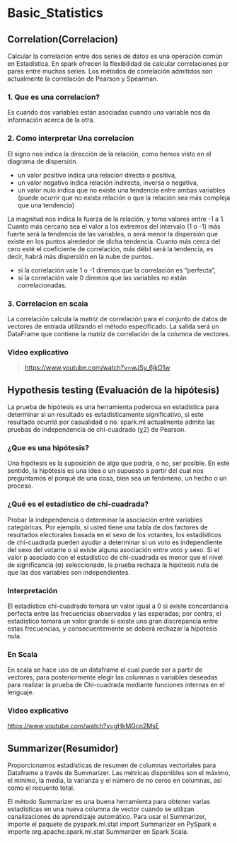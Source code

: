 # Basic_Statistics

## Correlation(Correlacion) 

Calcular la correlación entre dos series de datos es una operación común en Estadística. En spark ofrecen la flexibilidad de calcular correlaciones por pares entre muchas series. Los métodos de correlación admitidos son actualmente la correlación de Pearson y Spearman.

### 1. Que es una correlacion?
Es cuando dos variables están asociadas cuando una variable nos da información acerca de la otra.

### 2. Como interpretar Una correlacion

El signo nos indica la dirección de la relación, como hemos visto en el diagrama de dispersión.

- un valor positivo indica una relación directa o positiva,
- un valor negativo indica relación indirecta, inversa o negativa,
- un valor nulo indica que no existe una tendencia entre ambas variables (puede ocurrir que no exista relación o que la relación sea más compleja que una tendencia)

La magnitud nos indica la fuerza de la relación, y toma valores entre -1 a 1. Cuanto más cercano sea el valor a los extremos del intervalo (1 o -1) más fuerte será la tendencia de las variables, o será menor la dispersión que existe en los puntos alrededor de dicha tendencia. Cuanto más cerca del cero esté el coeficiente de correlación, más débil será la tendencia, es decir, habrá más dispersión en la nube de puntos.
- si la correlación vale 1 o -1 diremos que la correlación es “perfecta”,
- si la correlación vale 0 diremos que las variables no están correlacionadas.

### 3. Correlacion en scala
La correlación calcula la matriz de correlación para el conjunto de datos de vectores de entrada utilizando el método especificado. La salida será un DataFrame que contiene la matriz de correlación de la columna de vectores.

### Video explicativo
>https://www.youtube.com/watch?v=wJSy_6jkO1w


## Hypothesis testing (Evaluación de la hipótesis)
La prueba de hipótesis es una herramienta poderosa en estadística para determinar si un resultado es estadísticamente significativo, si este resultado ocurrió por casualidad o no. spark.ml actualmente admite las pruebas de independencia de chi-cuadrado (χ2) de Pearson.

###  ¿Que es una hipótesis?
Una hipótesis es la suposición de algo que podría, o no, ser posible. En este sentido, la hipótesis es una idea o un supuesto a partir del cual nos preguntamos el porqué de una cosa, bien sea un fenómeno, un hecho o un proceso.

### ¿Qué es el estadístico de chi-cuadrada?
Probar la independencia o determinar la asociación entre variables categóricas. Por ejemplo, si usted tiene una tabla de dos factores de resultados electorales basada en el sexo de los votantes, los estadísticos de chi-cuadrada pueden ayudar a determinar si un voto es independiente del sexo del votante o si existe alguna asociación entre voto y sexo. Si el valor p asociado con el estadístico de chi-cuadrada es menor que el nivel de significancia (α) seleccionado, la prueba rechaza la hipótesis nula de que las dos variables son independientes.

### Interpretación
El estadístico chi-cuadrado tomará un valor igual a 0 si existe concordancia perfecta entre las frecuencias observadas y las esperadas; por contra, el estadístico tomará un valor grande si existe una gran discrepancia entre estas frecuencias, y consecuentemente se deberá rechazar la hipótesis nula.

### En Scala
En scala se hace uso de un dataframe el cual puede ser a partir de vectores, para posteriormente elegir las columnas o variables deseadas para realizar la prueba de Chi-cuadrada mediante funciones internas en el lenguaje.

### Video explicativo
https://www.youtube.com/watch?v=gHkMGcn2MsE



## Summarizer(Resumidor)

Proporcionamos estadísticas de resumen de columnas vectoriales para Dataframe a través de Summarizer. Las métricas disponibles son el máximo, el mínimo, la media, la varianza y el número de no ceros en columnas, así como el recuento total.

El método Summarizer es una buena herramienta para obtener varias estadísticas en una nueva columna de vector cuando se utilizan canalizaciones de aprendizaje automático. Para usar el Summarizer, importe el paquete de pyspark.ml.stat import Summarizer en PySpark e importe org.apache.spark.ml.stat Summarizer en Spark Scala.